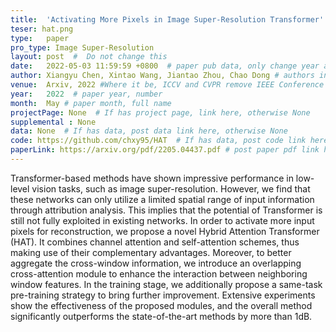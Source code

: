 ```yaml
---
title:  'Activating More Pixels in Image Super-Resolution Transformer'  #  Paper title, covered by ''
teser: hat.png
type:   paper
pro_type: Image Super-Resolution
layout: post  #  Do not change this
date:   2022-05-03 11:59:59 +0800  # paper pub data, only change year and month according to this format
author: Xiangyu Chen, Xintao Wang, Jiantao Zhou, Chao Dong # authors information
venue:  Arxiv, 2022 #Where it be, ICCV and CVPR remove IEEE Conference on,
year:   2022  # paper year, number
month:  May # paper month, full name
projectPage: None  # If has project page, link here, otherwise None
supplemental : None
data: None  # If has data, post data link here, otherwise None
code: https://github.com/chxy95/HAT  # If has data, post code link here, otherwise None
paperLink: https://arxiv.org/pdf/2205.04437.pdf # post paper pdf link here
---
```


Transformer-based methods have shown impressive performance in low-level vision tasks, such as image super-resolution. However, we find that these networks can only utilize a limited spatial range of input information through attribution analysis. This implies that the potential of Transformer is still not fully exploited in existing networks. In order to activate more input pixels for reconstruction, we propose a novel Hybrid Attention Transformer (HAT). It combines channel attention and self-attention schemes, thus making use of their complementary advantages. Moreover, to better aggregate the cross-window information, we introduce an overlapping cross-attention module to enhance the interaction between neighboring window features. In the training stage, we additionally propose a same-task pre-training strategy to bring further improvement. Extensive experiments show the effectiveness of the proposed modules, and the overall method significantly outperforms the state-of-the-art methods by more than 1dB.
